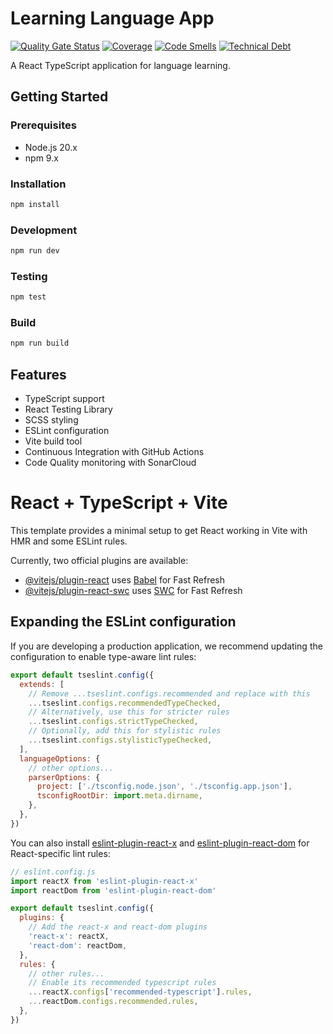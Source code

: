 # Learning Language App

[![Quality Gate Status](https://sonarcloud.io/api/project_badges/measure?project=your-github-username_learning_language_app&metric=alert_status)](https://sonarcloud.io/summary/new_code?id=your-github-username_learning_language_app)
[![Coverage](https://sonarcloud.io/api/project_badges/measure?project=your-github-username_learning_language_app&metric=coverage)](https://sonarcloud.io/summary/new_code?id=your-github-username_learning_language_app)
[![Code Smells](https://sonarcloud.io/api/project_badges/measure?project=your-github-username_learning_language_app&metric=code_smells)](https://sonarcloud.io/summary/new_code?id=your-github-username_learning_language_app)
[![Technical Debt](https://sonarcloud.io/api/project_badges/measure?project=your-github-username_learning_language_app&metric=sqale_index)](https://sonarcloud.io/summary/new_code?id=your-github-username_learning_language_app)

A React TypeScript application for language learning.

## Getting Started

### Prerequisites
- Node.js 20.x
- npm 9.x

### Installation
```bash
npm install
```

### Development
```bash
npm run dev
```

### Testing
```bash
npm test
```

### Build
```bash
npm run build
```

## Features
- TypeScript support
- React Testing Library
- SCSS styling
- ESLint configuration
- Vite build tool
- Continuous Integration with GitHub Actions
- Code Quality monitoring with SonarCloud

# React + TypeScript + Vite

This template provides a minimal setup to get React working in Vite with HMR and some ESLint rules.

Currently, two official plugins are available:

- [@vitejs/plugin-react](https://github.com/vitejs/vite-plugin-react/blob/main/packages/plugin-react/README.md) uses [Babel](https://babeljs.io/) for Fast Refresh
- [@vitejs/plugin-react-swc](https://github.com/vitejs/vite-plugin-react-swc) uses [SWC](https://swc.rs/) for Fast Refresh

## Expanding the ESLint configuration

If you are developing a production application, we recommend updating the configuration to enable type-aware lint rules:

```js
export default tseslint.config({
  extends: [
    // Remove ...tseslint.configs.recommended and replace with this
    ...tseslint.configs.recommendedTypeChecked,
    // Alternatively, use this for stricter rules
    ...tseslint.configs.strictTypeChecked,
    // Optionally, add this for stylistic rules
    ...tseslint.configs.stylisticTypeChecked,
  ],
  languageOptions: {
    // other options...
    parserOptions: {
      project: ['./tsconfig.node.json', './tsconfig.app.json'],
      tsconfigRootDir: import.meta.dirname,
    },
  },
})
```

You can also install [eslint-plugin-react-x](https://github.com/Rel1cx/eslint-react/tree/main/packages/plugins/eslint-plugin-react-x) and [eslint-plugin-react-dom](https://github.com/Rel1cx/eslint-react/tree/main/packages/plugins/eslint-plugin-react-dom) for React-specific lint rules:

```js
// eslint.config.js
import reactX from 'eslint-plugin-react-x'
import reactDom from 'eslint-plugin-react-dom'

export default tseslint.config({
  plugins: {
    // Add the react-x and react-dom plugins
    'react-x': reactX,
    'react-dom': reactDom,
  },
  rules: {
    // other rules...
    // Enable its recommended typescript rules
    ...reactX.configs['recommended-typescript'].rules,
    ...reactDom.configs.recommended.rules,
  },
})
```
